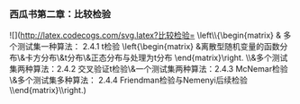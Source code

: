 ### 西瓜书第二章：比较检验 
![](http://latex.codecogs.com/svg.latex?比较检验= \\left\\\\{\begin{matrix} & 多个测试集一种算法： 2.4.1 t检验 \left\{\begin{matrix} &离散型随机变量的函数分布\\&卡方分布\\&t分布\\&正态分布与处理为t分布 \end{matrix}\right. \\\\&多个测试集两种算法：2.4.2 交叉验证t检验\\&一个测试集两种算法：2.4.3 McNemar检验\\&多个测试集多种算法： 2.4.4 Friendman检验与Nemenyi后续检验\\\end{matrix}\\\right.)

